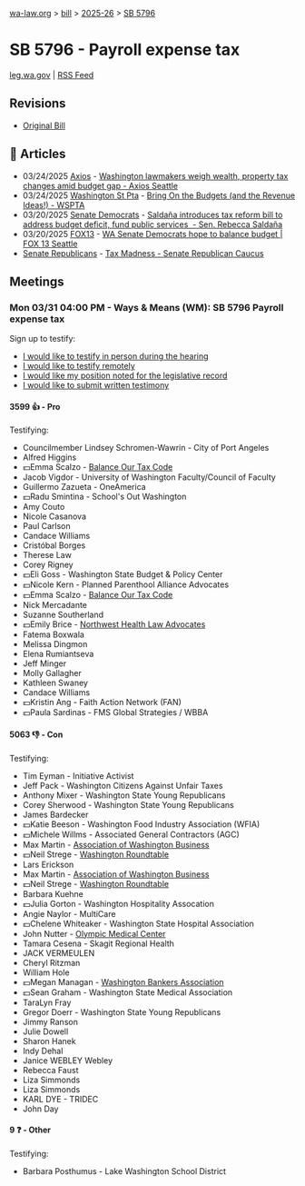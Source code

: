 [wa-law.org](/) > [bill](/bill/) > [2025-26](/bill/2025-26/) > [SB 5796](/bill/2025-26/sb/5796/)

# SB 5796 - Payroll expense tax
[leg.wa.gov](https://app.leg.wa.gov/billsummary?BillNumber=5796&Year=2025&Initiative=false) | [RSS Feed](./rss.xml)

## Revisions
* [Original Bill](1/)

## 📰 Articles
* 03/24/2025 [Axios](/org/axios/) - [Washington lawmakers weigh wealth, property tax changes amid budget gap - Axios Seattle](https://www.axios.com/local/seattle/2025/03/24/democrats-wealth-property-tax-budget-gap#:~:text=a%20payroll%20tax)
* 03/24/2025 [Washington St Pta](/org/washington_st_pta/) - [Bring On the Budgets (and the Revenue Ideas!) - WSPTA](https://www.wastatepta.org/bring-on-the-budgets-and-the-revenue-ideas/#:~:text=SB%205796)
* 03/20/2025 [Senate Democrats](/org/senate_democrats/) - [Saldaña introduces tax reform bill to address budget deficit, fund public services  - Sen. Rebecca Saldaña](https://senatedemocrats.wa.gov/saldana/2025/03/20/saldana-introduces-tax-reform-bill-to-address-budget-deficit-fund-public-services/#:~:text=Senate%20Bill%205796)
* 03/20/2025 [FOX13](/org/fox13/) - [WA Senate Democrats hope to balance budget | FOX 13 Seattle](https://www.fox13seattle.com/news/wa-senate-democrats-balance-budget#:~:text=payroll%20tax)
* [Senate Republicans](/org/senate_republicans/) - [Tax Madness - Senate Republican Caucus](https://src.wastateleg.org/tax-madness/#:~:text=Senate%20Bill%205796)

## Meetings
### Mon 03/31 04:00 PM - Ways & Means (WM): SB 5796 Payroll expense tax
Sign up to testify:
* [I would like to testify in person during the hearing](https://app.leg.wa.gov/csi/Testifier/Add?chamber=House&mId=33213&aId=166611&caId=26761&tId=1)
* [I would like to testify remotely](https://app.leg.wa.gov/csi/Testifier/Add?chamber=House&mId=33213&aId=166611&caId=26761&tId=2)
* [I would like my position noted for the legislative record](https://app.leg.wa.gov/csi/Testifier/Add?chamber=House&mId=33213&aId=166611&caId=26761&tId=3)
* [I would like to submit written testimony](https://app.leg.wa.gov/csi/Testifier/Add?chamber=House&mId=33213&aId=166611&caId=26761&tId=4)

#### 3599 👍 - Pro
Testifying:
* Councilmember Lindsey Schromen-Wawrin - City of Port Angeles
* Alfred Higgins
* 💵Emma Scalzo - [Balance Our Tax Code](/org/balance_our_tax_code/)
* Jacob Vigdor - University of Washington Faculty/Council of Faculty
* Guillermo Zazueta - OneAmerica
* 💵Radu Smintina - School's Out Washington
* Amy Couto
* Nicole Casanova
* Paul Carlson
* Candace Williams
* Cristóbal Borges
* Therese Law
* Corey Rigney
* 💵Eli Goss - Washington State Budget & Policy Center
* 💵Nicole Kern - Planned Parenthool Alliance Advocates
* 💵Emma Scalzo - [Balance Our Tax Code](/org/balance_our_tax_code/)
* Nick Mercadante
* Suzanne Southerland
* 💵Emily Brice - [Northwest Health Law Advocates](/org/northwest_health_law_advocates/)
* Fatema Boxwala
* Melissa Dingmon
* Elena Rumiantseva
* Jeff Minger
* Molly Gallagher
* Kathleen Swaney
* Candace Williams
* 💵Kristin Ang - Faith Action Network (FAN)
* 💵Paula Sardinas - FMS Global Strategies / WBBA

#### 5063 👎 - Con
Testifying:
* Tim Eyman - Initiative Activist
* Jeff Pack - Washington Citizens Against Unfair Taxes
* Anthony Mixer - Washington State Young Republicans
* Corey Sherwood - Washington State Young Republicans
* James Bardecker
* 💵Katie Beeson - Washington Food Industry Association (WFIA)
* 💵Michele Willms - Associated General Contractors (AGC)
* Max Martin - [Association of Washington Business](/org/association_of_washington_business/)
* 💵Neil Strege - [Washington Roundtable](/org/washington_roundtable/)
* Lars Erickson
* Max Martin - [Association of Washington Business](/org/association_of_washington_business/)
* 💵Neil Strege - [Washington Roundtable](/org/washington_roundtable/)
* Barbara Kuehne
* 💵Julia Gorton - Washington Hospitality Assocation
* Angie Naylor - MultiCare
* 💵Chelene Whiteaker - Washington State Hospital Association
* John Nutter - [Olympic Medical Center](/org/olympic_medical_center/)
* Tamara Cesena - Skagit Regional Health
* JACK VERMEULEN
* Cheryl Ritzman
* William Hole
* 💵Megan Managan - [Washington Bankers Association](/org/washington_bankers_association/)
* 💵Sean Graham - Washington State Medical Association
* TaraLyn Fray
* Gregor Doerr - Washington State Young Republicans
* Jimmy Ranson
* Julie Dowell
* Sharon Hanek
* Indy Dehal
* Janice WEBLEY Webley
* Rebecca Faust
* Liza Simmonds
* Liza Simmonds
* KARL DYE - TRIDEC
* John Day

#### 9 ❓ - Other
Testifying:
* Barbara Posthumus - Lake Washington School District
